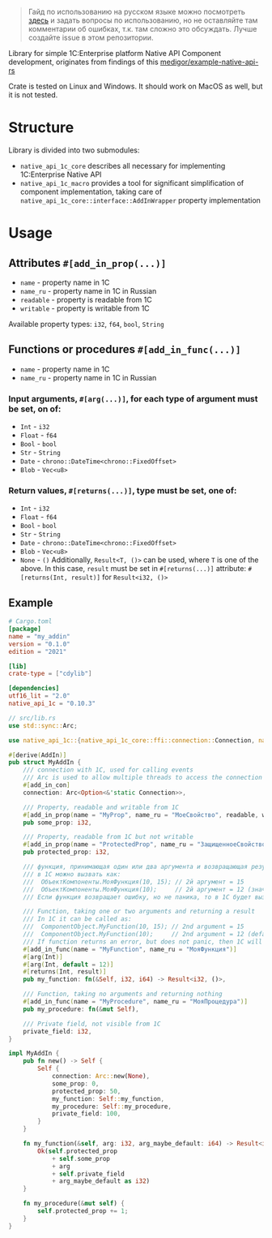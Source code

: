 >Гайд по использованию на русском языке можно посмотреть [здесь](https://infostart.ru/1c/articles/1920565/) и задать вопросы по использованию, но не оставляйте там комментарии об ошибках, т.к. там сложно это обсуждать. Лучше создайте issue в этом репозитории.

Library for simple 1C:Enterprise platform Native API Component development, originates from findings of this [medigor/example-native-api-rs](https://github.com/medigor/example-native-api-rs)

Crate is tested on Linux and Windows. It should work on MacOS as well, but it is not tested.

# Structure
Library is divided into two submodules:
- `native_api_1c_core` describes all necessary for implementing 1C:Enterprise Native API
- `native_api_1c_macro` provides a tool for significant simplification of component implementation, taking care of `native_api_1c_core::interface::AddInWrapper` property implementation

# Usage

## Attributes `#[add_in_prop(...)]`
- `name` - property name in 1C
- `name_ru` - property name in 1C in Russian
- `readable` - property is readable from 1C
- `writable` - property is writable from 1C

Available property types: `i32`, `f64`, `bool`, `String`

## Functions or procedures `#[add_in_func(...)]`
- `name` - property name in 1C
- `name_ru` - property name in 1C in Russian
### Input arguments, `#[arg(...)]`, for each type of argument must be set, on of:
- `Int` - `i32`
- `Float` - `f64`
- `Bool` - `bool`
- `Str` - `String`
- `Date` - `chrono::DateTime<chrono::FixedOffset>`
- `Blob` - `Vec<u8>`
### Return values, `#[returns(...)]`, type must be set, one of:
- `Int` - `i32`
- `Float` - `f64`
- `Bool` - `bool`
- `Str` - `String`
- `Date` - `chrono::DateTime<chrono::FixedOffset>`
- `Blob` - `Vec<u8>`
- `None` - `()`
Additionally, `Result<T, ()>` can be used, where `T` is one of the above. In this case, `result` must be set in `#[returns(...)]` attribute: `#[returns(Int, result)]` for `Result<i32, ()>`

## Example

```toml
# Cargo.toml
[package]
name = "my_addin"
version = "0.1.0"
edition = "2021"

[lib]
crate-type = ["cdylib"]

[dependencies]
utf16_lit = "2.0"
native_api_1c = "0.10.3"
```

```rust
// src/lib.rs
use std::sync::Arc;

use native_api_1c::{native_api_1c_core::ffi::connection::Connection, native_api_1c_macro::AddIn};

#[derive(AddIn)]
pub struct MyAddIn {
    /// connection with 1C, used for calling events
    /// Arc is used to allow multiple threads to access the connection 
    #[add_in_con]
    connection: Arc<Option<&'static Connection>>, 

    /// Property, readable and writable from 1C
    #[add_in_prop(name = "MyProp", name_ru = "МоеСвойство", readable, writable)]
    pub some_prop: i32,

    /// Property, readable from 1C but not writable
    #[add_in_prop(name = "ProtectedProp", name_ru = "ЗащищенноеСвойство", readable)]
    pub protected_prop: i32,

    /// функция, принимающая один или два аргумента и возвращающая результат
    /// в 1С можно вызвать как:
    ///  ОбъектКомпоненты.МояФункция(10, 15); // 2й аргумент = 15
    ///  ОбъектКомпоненты.МояФункция(10);     // 2й аргумент = 12 (значение по умолчанию)
    /// Если функция возвращает ошибку, но не паника, то в 1С будет вызвано исключение

    /// Function, taking one or two arguments and returning a result
    /// In 1C it can be called as:
    ///  ComponentObject.MyFunction(10, 15); // 2nd argument = 15
    ///  ComponentObject.MyFunction(10);     // 2nd argument = 12 (default value)
    /// If function returns an error, but does not panic, then 1C will throw an exception 
    #[add_in_func(name = "MyFunction", name_ru = "МояФункция")]
    #[arg(Int)]
    #[arg(Int, default = 12)]
    #[returns(Int, result)]
    pub my_function: fn(&Self, i32, i64) -> Result<i32, ()>,

    /// Function, taking no arguments and returning nothing 
    #[add_in_func(name = "MyProcedure", name_ru = "МояПроцедура")]
    pub my_procedure: fn(&mut Self),

    /// Private field, not visible from 1C
    private_field: i32,
}

impl MyAddIn {
    pub fn new() -> Self {
        Self {
            connection: Arc::new(None),
            some_prop: 0,
            protected_prop: 50,
            my_function: Self::my_function,
            my_procedure: Self::my_procedure,
            private_field: 100,
        }
    }

    fn my_function(&self, arg: i32, arg_maybe_default: i64) -> Result<i32, ()> {
        Ok(self.protected_prop
            + self.some_prop
            + arg
            + self.private_field
            + arg_maybe_default as i32)
    }

    fn my_procedure(&mut self) {
        self.protected_prop += 1;
    }
}
```